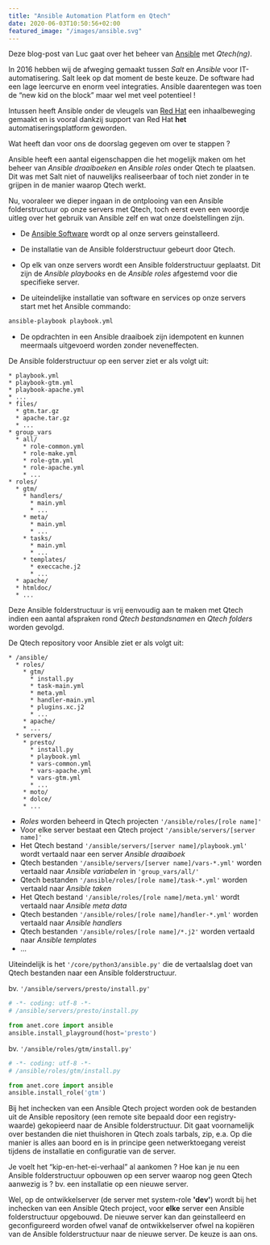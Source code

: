 ```yaml
---
title: "Ansible Automation Platform en Qtech"
date: 2020-06-03T10:50:56+02:00
featured_image: "/images/ansible.svg"
---
```


Deze blog-post van Luc gaat over het beheer van [Ansible](https://www.ansible.com) met *Qtech(ng)*.  

In 2016 hebben wij de afweging gemaakt tussen *Salt* en *Ansible* voor IT-automatisering.  Salt leek op dat moment de beste keuze.  De software had een lage leercurve en enorm veel integraties.  Ansible daarentegen was toen de “new kid on the block” maar wel met veel potentieel !

Intussen heeft Ansible onder de vleugels van [Red Hat](www.redhat.com) een inhaalbeweging gemaakt en is vooral dankzij support van Red Hat **het** automatiseringsplatform geworden.   

Wat heeft dan voor ons de doorslag gegeven om over te stappen ?

Ansible heeft een aantal eigenschappen die het mogelijk maken om het beheer van *Ansible draaiboeken* en *Ansible roles* onder Qtech te plaatsen.  
Dit was met Salt niet of nauwelijks realiseerbaar of toch niet zonder in te grijpen in de manier waarop Qtech werkt.  

Nu, vooraleer we dieper ingaan in de ontplooing van een Ansible folderstructuur op onze servers met Qtech,
toch eerst even een woordje uitleg over het gebruik van Ansible zelf en wat onze doelstellingen zijn.  

- De [Ansible Software](https://www.ansible.com) wordt op al onze servers geinstalleerd.

- De installatie van de Ansible folderstructuur gebeurt door Qtech.

- Op elk van onze servers wordt een Ansible folderstructuur geplaatst.  Dit zijn de *Ansible playbooks* en de *Ansible roles* afgestemd voor die specifieke server. 

- De uiteindelijke installatie van software en services op onze servers start met het Ansible commando:  

```bash
ansible-playbook playbook.yml 
```

- De opdrachten in een Ansible draaiboek zijn idempotent en kunnen meermaals uitgevoerd worden zonder neveneffecten.   

De Ansible folderstructuur op een server ziet er als volgt uit:

```
* playbook.yml
* playbook-gtm.yml
* playbook-apache.yml
* ...
* files/
  * gtm.tar.gz
  * apache.tar.gz
  * ...
* group_vars
  * all/
    * role-common.yml
    * role-make.yml
    * role-gtm.yml
    * role-apache.yml
    * ...
* roles/
  * gtm/
    * handlers/
      * main.yml
      * ...
    * meta/
      * main.yml
      * ...
    * tasks/
      * main.yml
      * ...
    * templates/
      * execcache.j2
      * ...
  * apache/
  * htmldoc/
  * ...
```

Deze Ansible folderstructuur is vrij eenvoudig aan te maken met Qtech indien een aantal afspraken rond *Qtech bestandsnamen* en *Qtech folders* worden gevolgd. 

De Qtech repository voor Ansible ziet er als volgt uit:

```
* /ansible/
  * roles/
    * gtm/
      * install.py
      * task-main.yml
      * meta.yml
      * handler-main.yml
      * plugins.xc.j2
      * ...
    * apache/
    * ...
  * servers/
    * presto/
      * install.py
      * playbook.yml
      * vars-common.yml
      * vars-apache.yml
      * vars-gtm.yml
      * ...
    * moto/
    * dolce/
    * ...
```

- *Roles* worden beheerd in Qtech projecten `'/ansible/roles/[role name]'`  
- Voor elke server bestaat een Qtech project `'/ansible/servers/[server name]'`    
- Het Qtech bestand `'/ansible/servers/[server name]/playbook.yml'` wordt vertaald naar een server *Ansible draaiboek* 
- Qtech bestanden `'/ansible/servers/[server name]/vars-*.yml'` worden vertaald naar *Ansible variabelen* in `'group_vars/all/'`
- Qtech bestanden `'/ansible/roles/[role name]/task-*.yml'` worden vertaald naar *Ansible taken*  
- Het Qtech bestand `'/ansible/roles/[role name]/meta.yml'` wordt vertaald naar *Ansible meta data*  
- Qtech bestanden `'/ansible/roles/[role name]/handler-*.yml'` worden vertaald naar *Ansible handlers*
- Qtech bestanden `'/ansible/roles/[role name]/*.j2'` worden vertaald naar *Ansible templates*
- ...




Uiteindelijk is het `'/core/python3/ansible.py'` die de vertaalslag doet van Qtech bestanden naar een Ansible folderstructuur.  

bv. `'/ansible/servers/presto/install.py'`

```python
# -*- coding: utf-8 -*-
# /ansible/servers/presto/install.py

from anet.core import ansible
ansible.install_playground(host='presto')
```

bv. `'/ansible/roles/gtm/install.py'`

```python
# -*- coding: utf-8 -*-
# /ansible/roles/gtm/install.py

from anet.core import ansible
ansible.install_role('gtm')
```

Bij het inchecken van een Ansible Qtech project worden ook de bestanden uit de Ansible repository (een remote site bepaald door een registry-waarde) gekopieerd naar de Ansible folderstructuur.  Dit gaat voornamelijk over bestanden die niet thuishoren in Qtech zoals tarbals, zip, e.a.  Op die manier is alles aan boord en is in principe geen netwerktoegang vereist tijdens de installatie en configuratie van de server.

Je voelt het “kip-en-het-ei-verhaal” al aankomen ?  Hoe kan je nu een Ansible folderstructuur opbouwen op een server waarop nog geen Qtech aanwezig is ?  bv. een installatie op een nieuwe server.

Wel, op de ontwikkelserver (de server met system-role **'dev'**) wordt bij het inchecken van een Ansible Qtech project, voor **elke** server een Ansible folderstructuur opgebouwd.   De nieuwe server kan dan geinstalleerd en geconfigureerd worden ofwel vanaf de ontwikkelserver ofwel na kopiëren van de Ansible folderstructuur naar de nieuwe server.  De keuze is aan ons.

